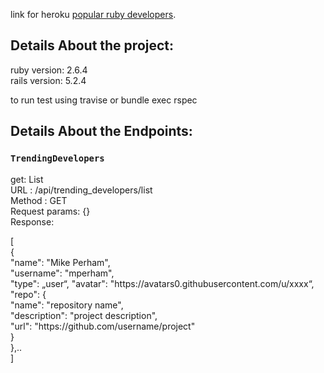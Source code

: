 link for heroku [popular ruby developers](http://popular-ruby-developers.herokuapp.com/).

## Details About the project:

ruby version: 2.6.4 <br />
rails version: 5.2.4 <br />

to run test using travise or bundle exec rspec <br />

## Details About the Endpoints:
### `TrendingDevelopers`


get: List <br />
URL : /api/trending_developers/list <br />
Method : GET <br />
Request params: {} <br />
Response: <br />
<p>
[ <br />
  { <br />
    "name": "Mike Perham", <br />
    "username": "mperham", <br />
    "type": „user“,
    "avatar": "https://avatars0.githubusercontent.com/u/xxxx“, <br />
    "repo": { <br />
      "name": "repository name", <br />
      "description": "project description", <br />
      "url": "https://github.com/username/project" <br />
    } <br />
  },.. <br />
] <br />

</p>
